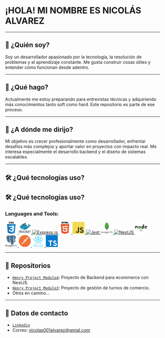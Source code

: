 # **¡HOLA! MI NOMBRE ES NICOLÁS ALVAREZ**

---

## 👤 ¿Quién soy?

Soy un desarrollador apasionado por la tecnología, la resolución de problemas y el aprendizaje constante. Me gusta construir cosas útiles y entender cómo funcionan desde adentro.

---

## 💼 ¿Qué hago?

Actualmente me estoy preparando para entrevistas técnicas y adquiriendo más conocimientos tanto soft como hard. Este repositorio es parte de ese proceso.

---

## 🚀 ¿A dónde me dirijo?

Mi objetivo es crecer profesionalmente como desarrollador, enfrentar desafíos más complejos y aportar valor en proyectos con impacto real. Me interesa especialmente el desarrollo backend y el diseño de sistemas escalables.

---

## 🛠️ ¿Qué tecnologías uso?

## 🛠️ ¿Qué tecnologías uso?

<h3 align="left">Languages and Tools:</h3>
<p align="left">
  <!-- CSS3 -->
  <a href="https://www.w3schools.com/css/" target="_blank" rel="noreferrer">
    <img src="https://raw.githubusercontent.com/devicons/devicon/master/icons/css3/css3-original-wordmark.svg" alt="CSS3" width="40" height="40"/>
  </a>
  <!-- Docker -->
  <a href="https://www.docker.com/" target="_blank" rel="noreferrer">
    <img src="https://raw.githubusercontent.com/devicons/devicon/master/icons/docker/docker-original-wordmark.svg" alt="Docker" width="40" height="40"/>
  </a>
  <!-- Express.js -->
  <a href="https://expressjs.com" target="_blank" rel="noreferrer">
    <img src="https://uxwing.com/wp-content/themes/uxwing/download/brands-and-social-media/express-js-icon.png" alt="Express.js" width="40" height="40"/>
  </a>
  <!-- HTML5 -->
  <a href="https://www.w3.org/html/" target="_blank" rel="noreferrer">
    <img src="https://raw.githubusercontent.com/devicons/devicon/master/icons/html5/html5-original-wordmark.svg" alt="HTML5" width="40" height="40"/>
  </a>
  <!-- JavaScript -->
  <a href="https://developer.mozilla.org/en-US/docs/Web/JavaScript" target="_blank" rel="noreferrer">
    <img src="https://raw.githubusercontent.com/devicons/devicon/master/icons/javascript/javascript-original.svg" alt="JavaScript" width="40" height="40"/>
  </a>
  <!-- Jest -->
  <a href="https://jestjs.io" target="_blank" rel="noreferrer">
    <img src="https://www.vectorlogo.zone/logos/jestjsio/jestjsio-icon.svg" alt="Jest" width="40" height="40"/>
  </a>
  <!-- MongoDB -->
  <a href="https://www.mongodb.com/" target="_blank" rel="noreferrer">
    <img src="https://raw.githubusercontent.com/devicons/devicon/master/icons/mongodb/mongodb-original-wordmark.svg" alt="MongoDB" width="40" height="40"/>
  </a>
  <!-- NestJS -->
  <a href="https://nestjs.com/" target="_blank" rel="noreferrer">
    <img src="https://www.svgrepo.com/show/373872/nestjs.svg" alt="NestJS" width="40" height="40"/>
  </a>
  <!-- Node.js -->
  <a href="https://nodejs.org" target="_blank" rel="noreferrer">
    <img src="https://raw.githubusercontent.com/devicons/devicon/master/icons/nodejs/nodejs-original-wordmark.svg" alt="Node.js" width="40" height="40"/>
  </a>
  <!-- PostgreSQL -->
  <a href="https://www.postgresql.org" target="_blank" rel="noreferrer">
    <img src="https://raw.githubusercontent.com/devicons/devicon/master/icons/postgresql/postgresql-original-wordmark.svg" alt="PostgreSQL" width="40" height="40"/>
  </a>
  <!-- Postman -->
  <a href="https://postman.com" target="_blank" rel="noreferrer">
    <img src="https://raw.githubusercontent.com/devicons/devicon/master/icons/postman/postman-original.svg" alt="Postman" width="40" height="40"/>
  </a>
  <!-- React -->
  <a href="https://reactjs.org/" target="_blank" rel="noreferrer">
    <img src="https://raw.githubusercontent.com/devicons/devicon/master/icons/react/react-original-wordmark.svg" alt="React" width="40" height="40"/>
  </a>
  <!-- TypeScript -->
  <a href="https://www.typescriptlang.org/" target="_blank" rel="noreferrer">
    <img src="https://raw.githubusercontent.com/devicons/devicon/master/icons/typescript/typescript-original.svg" alt="TypeScript" width="40" height="40"/>
  </a>
</p>




---

## 📂 Repositorios

- [`Henry Project Modulo4`](https://github.com/NAgustinAlvarez/PM4): Proyecto de Backend para ecommerce con NestJS. 
- [`Henry Project Modulo3`](https://github.com/NAgustinAlvarez/PM3HENRY): Proyecto de gestión de turnos de comercio.
- Otros en camino...

---

## 📂 Datos de contacto 
  -  [`Linkedin`](https://www.linkedin.com/in/nicol%C3%A1s-alvarez-70572b232/)
  -  Correo: nicolas001alvarez@gmial.com
